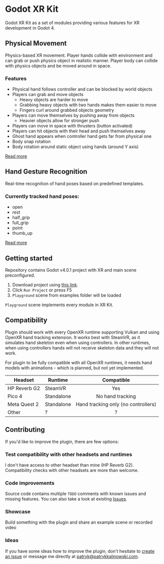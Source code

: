 # Godot XR Kit

Godot XR Kit as a set of modules providing various features for XR development in Godot 4.

## Physical Movement

Physics-based XR movement. Player hands collide with environment and can grab or push physics object in realistic manner. Player body can collide with physics objects and be moved around in space.

### Features

- Physical hand follows controller and can be blocked by world objects
- Players can grab and move objects
  - Heavy objects are harder to move
  - Grabbing heavy objects with two hands makes them easier to move
  - Fingers curl around grabbed objects geometry
- Players can move themselves by pushing away from objects
  - Heavier objects allow for stronger push
- Players can move in space with thrusters (button activated)
- Players can hit objects with their head and push themselves away
- Ghost hand appears when controller hand gets far from physical one
- Body snap rotation
- Body rotation around static object using hands (around Y axis)

[Read more](/addons/xr-kit/physical-movement/)


## Hand Gesture Recognition

Real-time recognition of hand poses based on predefined templates.

### Currently tracked hand poses:

- open
- rest
- half_grip
- full_grip
- point
- thumb_up

[Read more](/addons/xr-kit/hand-gesture-recognition/)

## Getting started

Repository contains Godot v4.0.1 project with XR and main scene preconfigured.

1. Download project using [this link](https://github.com/patrykkalinowski/godot-xr-physical-movement-kit/archive/refs/heads/master.zip).
2. Click `Run Project` or press F5
3. `Playground` scene from examples folder will be loaded

`Playground` scene implements every module in XR Kit.

## Compatibility

Plugin should work with every OpenXR runtime supporting Vulkan and using OpenXR hand tracking extension. It works best with SteamVR, as it simulates hand skeleton even when using controllers. In other runtimes, when using controllers hands will not receive skeleton data and they will not work.

For plugin to be fully compatible with all OpenXR runtimes, it needs hand models with animations - which is planned, but not yet implemented.

| Headset | Runtime | Compatible |
|---|---|:---:|
| HP Reverb G2 | SteamVR | Yes |
| Pico 4 | Standalone | No hand tracking |
| Meta Quest 2 | Standalone | Hand tracking only (no controllers)
| Other | ? | ? |

## Contributing

If you'd like to improve the plugin, there are few options:

### Test compatibility with other headsets and runtimes

I don't have access to other headset than mine (HP Reverb G2). Compatibility checks with other headsets are more than welcome.

### Code improvements

Source code contains multiple `TODO` comments with known issues and missing features. You can also take a look at existing [Issues](/issues).

### Showcase

Build something with the plugin and share an example scene or recorded video

### Ideas

If you have some ideas how to improve the plugin, don't hesitate to [create an issue](/issues) or message me directly at [patryk@patrykkalinowski.com](mailto:patryk@patrykkalinowski.com).
